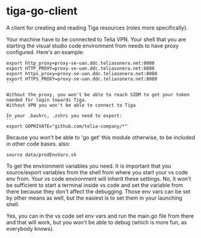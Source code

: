 # tiga-go-client
A client for creating and reading Tiga resources (roles more specifically).

Your machine have to be connected to Telia VPN.
Your shell that you are starting the visual studio code environment from needs to have proxy configured.
Here's an example:
````
export http_proxy=proxy-se-uan.ddc.teliasonera.net:8080
export HTTP_PROXY=proxy-se-uan.ddc.teliasonera.net:8080
export https_proxy=proxy-se-uan.ddc.teliasonera.net:8080
export HTTPS_PROXY=proxy-se-uan.ddc.teliasonera.net:8080
```

Without the proxy, you won't be able to reach SIDM to get your token needed for login towards Tiga.
Without VPN you won't be able to connect to Tiga

In your .bashrc, .zshrc you need to export:
```
export GOPRIVATE="github.com/telia-company/*"
````
Because you won't be able to 'go get' this module otherwise, to be included in other code bases.
also:
```
source data/prodEnvVars.sh
```
To get the environment variables you need.
It is important that you source/export variables from the shell from where you start your vs code env from.
Your vs code environment will inherit these settings.
No, it won't be sufficient to start a terminal inside vs code and set the variable from there because they don't affect the debugging. Those env vars can be set by other means as well, but the easiest is to set them in your launching shell.

Yes, you can in the vs code set env vars and run the main.go file from there and that will work, but you won't be able to debug (which is more fun, as everybody knows).